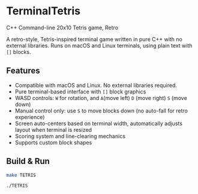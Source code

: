 # TerminalTetris
C++ Command-line 20x10 Tetris game, Retro

A retro-style, Tetris-inspired terminal game written in pure C++ with no external libraries. Runs on macOS and Linux terminals, using plain text with `[]` blocks.

## Features
- Compatible with macOS and Linux. No external libraries required.
- Pure terminal-based interface with `[]` block graphics
- WASD controls: `W` for rotation, and `A`(move left) `D` (move right) `S` (move down)
- Manual control only: use `S` to move blocks down (no auto-fall for retro experience)
- Screen auto-centers based on terminal width, automatically adjusts layout when terminal is resized
- Scoring system and line-clearing mechanics
- Supports custom block shapes


## Build & Run

```bash
make TETRIS

./TETRIS
```
